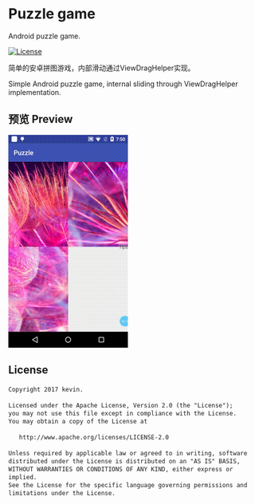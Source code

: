 # Puzzle game
Android puzzle game.

[![License](https://img.shields.io/badge/license-Apache%202-green.svg)](https://www.apache.org/licenses/LICENSE-2.0)

 简单的安卓拼图游戏，内部滑动通过ViewDragHelper实现。

 Simple Android puzzle game, internal sliding through ViewDragHelper implementation.

## 预览 Preview
![](demo.gif)

License
--------

    Copyright 2017 kevin.

    Licensed under the Apache License, Version 2.0 (the "License");
    you may not use this file except in compliance with the License.
    You may obtain a copy of the License at

       http://www.apache.org/licenses/LICENSE-2.0

    Unless required by applicable law or agreed to in writing, software
    distributed under the License is distributed on an "AS IS" BASIS,
    WITHOUT WARRANTIES OR CONDITIONS OF ANY KIND, either express or implied.
    See the License for the specific language governing permissions and
    limitations under the License.
